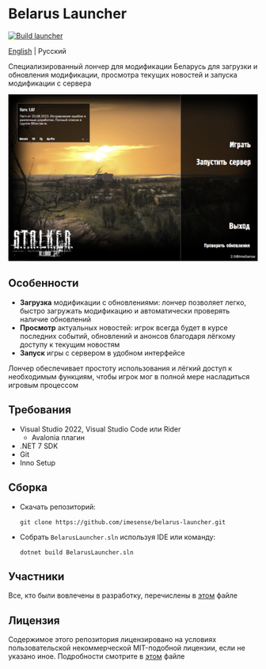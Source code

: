 # Belarus Launcher

[![Build launcher](https://github.com/imesense/belarus-launcher/actions/workflows/build-launcher.yml/badge.svg)](https://github.com/imesense/belarus-launcher/actions/workflows/build-launcher.yml)

[English](./README.md) | Русский

Специализированный лончер для модификации Беларусь для загрузки и обновления модификации, просмотра текущих новостей и запуска модификации с сервера

![Лончер](./doc/launcher.ru.png)

## Особенности

- **Загрузка** модификации с обновлениями: лончер позволяет легко, быстро загружать модификацию и автоматически проверять наличие обновлений
- **Просмотр** актуальных новостей: игрок всегда будет в курсе последних событий, обновлений и анонсов благодаря лёгкому доступу к текущим новостям
- **Запуск** игры с сервером в удобном интерфейсе

Лончер обеспечивает простоту использования и лёгкий доступ к необходимым функциям, чтобы игрок мог в полной мере насладиться игровым процессом

## Требования

- Visual Studio 2022, Visual Studio Code или Rider
  - Avalonia плагин
- .NET 7 SDK
- Git
- Inno Setup

## Сборка

- Скачать репозиторий:

  ```console
  git clone https://github.com/imesense/belarus-launcher.git
  ```

- Собрать `BelarusLauncher.sln` используя IDE или команду:

  ```console
  dotnet build BelarusLauncher.sln
  ```

## Участники

Все, кто были вовлечены в разработку, перечислены в [этом](./CONTRIBUTORS.ru.md) файле

## Лицензия

Содержимое этого репозитория лицензировано на условиях пользовательской некоммерческой MIT-подобной лицензии, если не указано иное. Подробности смотрите в [этом](./LICENSE.ru.md) файле
